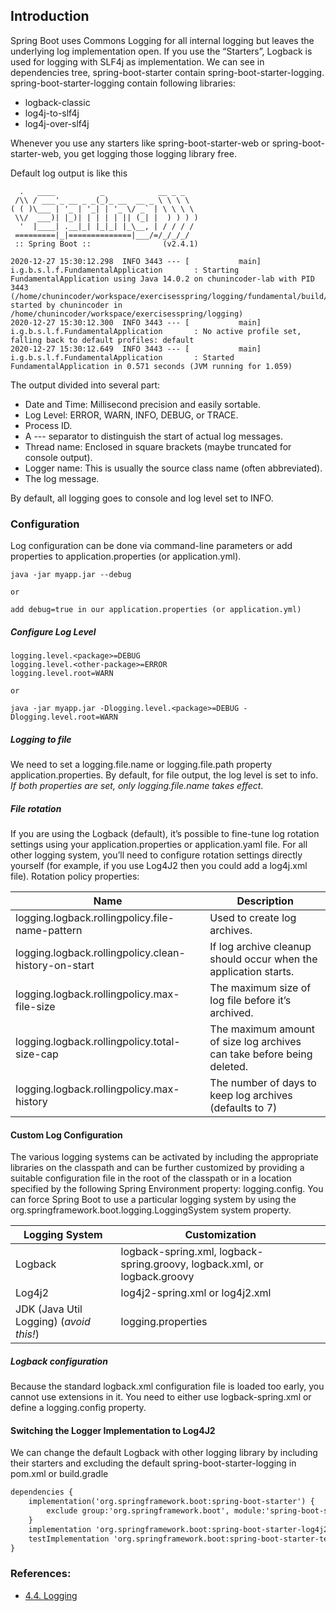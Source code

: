 ## Introduction

Spring Boot uses Commons Logging for all internal logging but leaves the underlying log implementation open. 
If you use the “Starters”, Logback is used for logging with SLF4j as implementation. We can see in dependencies tree,
spring-boot-starter contain spring-boot-starter-logging. spring-boot-starter-logging contain following libraries:  
* logback-classic
* log4j-to-slf4j
* log4j-over-slf4j

Whenever you use any starters like spring-boot-starter-web or spring-boot-starter-web, you get logging those logging library free.

Default log output is like this  
```text
  .   ____          _            __ _ _
 /\\ / ___'_ __ _ _(_)_ __  __ _ \ \ \ \
( ( )\___ | '_ | '_| | '_ \/ _` | \ \ \ \
 \\/  ___)| |_)| | | | | || (_| |  ) ) ) )
  '  |____| .__|_| |_|_| |_\__, | / / / /
 =========|_|==============|___/=/_/_/_/
 :: Spring Boot ::                (v2.4.1)

2020-12-27 15:30:12.298  INFO 3443 --- [           main] i.g.b.s.l.f.FundamentalApplication       : Starting FundamentalApplication using Java 14.0.2 on chunincoder-lab with PID 3443 (/home/chunincoder/workspace/exercisesspring/logging/fundamental/build/classes/java/main started by chunincoder in /home/chunincoder/workspace/exercisesspring/logging)
2020-12-27 15:30:12.300  INFO 3443 --- [           main] i.g.b.s.l.f.FundamentalApplication       : No active profile set, falling back to default profiles: default
2020-12-27 15:30:12.649  INFO 3443 --- [           main] i.g.b.s.l.f.FundamentalApplication       : Started FundamentalApplication in 0.571 seconds (JVM running for 1.059)
```  
The output divided into several part:  
* Date and Time: Millisecond precision and easily sortable.  
* Log Level: ERROR, WARN, INFO, DEBUG, or TRACE.  
* Process ID.  
* A --- separator to distinguish the start of actual log messages.  
* Thread name: Enclosed in square brackets (maybe truncated for console output).  
* Logger name: This is usually the source class name (often abbreviated).  
* The log message.

By default, all logging goes to console and log level set to INFO.

### Configuration

Log configuration can be done via command-line parameters or add properties to application.properties (or application.yml).  
```text
java -jar myapp.jar --debug

or

add debug=true in our application.properties (or application.yml)
```

##### Configure Log Level

```text
logging.level.<package>=DEBUG
logging.level.<other-package>=ERROR
logging.level.root=WARN

or

java -jar myapp.jar -Dlogging.level.<package>=DEBUG -Dlogging.level.root=WARN
```

##### Logging to file  
We need to set a logging.file.name or logging.file.path property application.properties. By default, for file output, the log level is set to info. 
_If both properties are set, only logging.file.name takes effect_.

##### File rotation
If you are using the Logback (default), it’s possible to fine-tune log rotation settings using your application.properties or application.yaml file. For all other logging system, you’ll need to configure rotation settings directly yourself (for example, if you use Log4J2 then you could add a log4j.xml file). Rotation policy properties:

Name | Description
---- | -----------
logging.logback.rollingpolicy.file-name-pattern | Used to create log archives.
logging.logback.rollingpolicy.clean-history-on-start | If log archive cleanup should occur when the application starts.
logging.logback.rollingpolicy.max-file-size | The maximum size of log file before it’s archived.
logging.logback.rollingpolicy.total-size-cap | The maximum amount of size log archives can take before being deleted.
logging.logback.rollingpolicy.max-history | The number of days to keep log archives (defaults to 7)

#### Custom Log Configuration  
The various logging systems can be activated by including the appropriate libraries on the classpath and can be further customized by providing a suitable configuration file in the root of the classpath or in a location specified by the following Spring Environment property: logging.config. 
You can force Spring Boot to use a particular logging system by using the org.springframework.boot.logging.LoggingSystem system property.

Logging System | Customization
-------------- | -------------
Logback | logback-spring.xml, logback-spring.groovy, logback.xml, or logback.groovy
Log4j2 | log4j2-spring.xml or log4j2.xml
JDK (Java Util Logging) (_avoid this!_) | logging.properties

##### Logback configuration  
Because the standard logback.xml configuration file is loaded too early, you cannot use extensions in it. You need to either use logback-spring.xml or define a logging.config property.

#### Switching the Logger Implementation to Log4J2  
We can change the default Logback with other logging library by including their starters and excluding the default spring-boot-starter-logging in pom.xml or build.gradle  
```xml
dependencies {
    implementation('org.springframework.boot:spring-boot-starter') {
        exclude group:'org.springframework.boot', module:'spring-boot-starter-logging'
    }
    implementation 'org.springframework.boot:spring-boot-starter-log4j2'
    testImplementation 'org.springframework.boot:spring-boot-starter-test'
}
```

### References:
* [4.4. Logging](https://docs.spring.io/spring-boot/docs/current/reference/htmlsingle/#boot-features-logging)